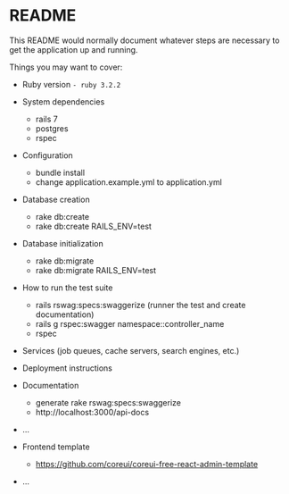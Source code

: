 # README

This README would normally document whatever steps are necessary to get the
application up and running.

Things you may want to cover:

* Ruby version
  `- ruby 3.2.2`


* System dependencies
  - rails 7
  - postgres
  - rspec


* Configuration
  - bundle install
  - change application.example.yml to application.yml


* Database creation
  - rake db:create
  - rake db:create RAILS_ENV=test


* Database initialization
  - rake db:migrate
  - rake db:migrate RAILS_ENV=test


* How to run the test suite
  - rails rswag:specs:swaggerize (runner the test and create documentation)
  - rails g rspec:swagger namespace::controller_name
  - rspec


* Services (job queues, cache servers, search engines, etc.)


* Deployment instructions


* Documentation
  - generate rake rswag:specs:swaggerize
  - http://localhost:3000/api-docs
* ...

* Frontend template
  - https://github.com/coreui/coreui-free-react-admin-template
* ...
